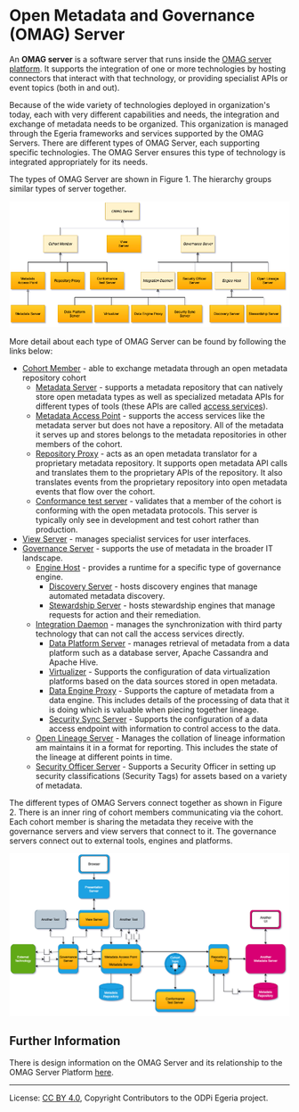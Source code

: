 <!-- SPDX-License-Identifier: CC-BY-4.0 -->
<!-- Copyright Contributors to the ODPi Egeria project. -->

# Open Metadata and Governance (OMAG) Server

An **OMAG server** is a software server that
runs inside the [OMAG server platform](omag-server-platform.md).
It supports the integration of one or more technologies by hosting
connectors that interact with that technology, or providing specialist
APIs or event topics (both in and out).

Because of the wide variety of technologies deployed in organization's today,
each with very different capabilities and needs,
the integration and exchange of metadata needs to be organized.
This organization is managed through the Egeria frameworks and services
supported by the OMAG Servers.
There are different types of OMAG Server,
each supporting specific technologies.  The OMAG Server ensures this
type of technology is integrated appropriately for its needs.

The types of OMAG Server are shown in Figure 1. The hierarchy groups
similar types of server together.

![Figure 1](types-of-omag-servers.png)

More detail about each type of OMAG Server can be found by following the links below:
* [Cohort Member](cohort-member.md) - able to exchange metadata through an open metadata repository cohort
  * [Metadata Server](metadata-server.md) - supports a metadata repository that can natively store open metadata types
    as well as specialized metadata APIs for different types of tools (these APIs are called [access services](../../../access-services)).
  * [Metadata Access Point](metadata-access-point.md) - supports the access services like the metadata server but does not have a repository.
    All of the metadata it serves up and stores belongs to the metadata repositories in other members of the cohort.
  * [Repository Proxy](repository-proxy.md) - acts as an open metadata translator for
    a proprietary metadata repository.  It supports open metadata API calls and translates them to the
    proprietary APIs of the repository.  It also translates events from the proprietary repository into
    open metadata events that flow over the cohort.
  * [Conformance test server](conformance-test-server.png) - validates that a member of the
    cohort is conforming with the open metadata protocols.  This server is typically only see in development
    and test cohort rather than production.
* [View Server](view-server.md) - manages specialist services for user interfaces.
* [Governance Server](governance-server-types.md) - supports the use of metadata in the broader IT landscape.
  * [Engine Host](engine-host.md) - provides a runtime for a specific type of governance engine.
     * [Discovery Server](discovery-server.md) - hosts discovery engines that manage automated metadata discovery.
     * [Stewardship Server](stewardship-server.md) - hosts stewardship engines that manage requests for action and
       their remediation.
  * [Integration Daemon](integration-daemon.md) - manages the synchronization with third party technology that
    can not call the access services directly.
     * [Data Platform Server](data-platform-server.md) - manages retrieval of metadata from a data platform such as
     a database server, Apache Cassandra and Apache Hive.
     * [Virtualizer](virtualizer.md) - Supports the configuration of data virtualization platforms based on
     the data sources stored in open metadata.
     * [Data Engine Proxy](data-engine-proxy.md) - Supports the capture of metadata from a data engine.  This includes
     details of the processing of data that it is doing which is valuable when piecing together lineage.
     * [Security Sync Server](security-sync-server.md) - Supports the configuration of a data access endpoint with information
     to control access to the data.
   * [Open Lineage Server](open-lineage-server.md) - Manages the collation of lineage information am maintains it in a format for reporting.
     This includes the state of the lineage at different points in time.
   * [Security Officer Server](security-officer-server.md)  - Supports a Security Officer in setting up security classifications (Security Tags)
     for assets based on a variety of metadata.
  
The different types of OMAG Servers connect together as shown in Figure 2.  There is an inner
ring of cohort members communicating via the cohort.  Each cohort member is sharing the metadata
they receive with the governance servers and view servers that connect to it.
The governance servers connect out to external tools, engines and platforms.


![Figure 2](omag-server-ecosystem.png)


## Further Information

There is design information on the OMAG Server and its relationship to
the OMAG Server Platform [here](../../../../open-metadata-publication/website/omag-server).


----
License: [CC BY 4.0](https://creativecommons.org/licenses/by/4.0/),
Copyright Contributors to the ODPi Egeria project.